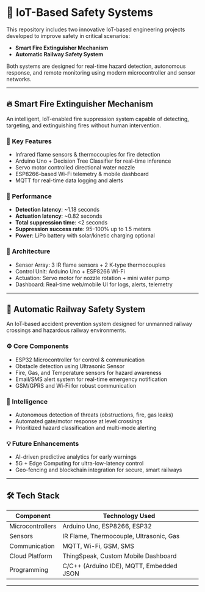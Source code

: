 # 🚨 IoT-Based Safety Systems

This repository includes two innovative IoT-based engineering projects developed to improve safety in critical scenarios:

- **Smart Fire Extinguisher Mechanism**
- **Automatic Railway Safety System**

Both systems are designed for real-time hazard detection, autonomous response, and remote monitoring using modern microcontroller and sensor networks.

---

## 🔥 Smart Fire Extinguisher Mechanism

An intelligent, IoT-enabled fire suppression system capable of detecting, targeting, and extinguishing fires without human intervention.

### 🧠 Key Features

- Infrared flame sensors & thermocouples for fire detection
- Arduino Uno + Decision Tree Classifier for real-time inference
- Servo motor controlled directional water nozzle
- ESP8266-based Wi-Fi telemetry & mobile dashboard
- MQTT for real-time data logging and alerts

### 🧪 Performance

- **Detection latency**: ~1.18 seconds  
- **Actuation latency**: ~0.82 seconds  
- **Total suppression time**: <2 seconds  
- **Suppression success rate**: 95–100% up to 1.5 meters  
- **Power**: LiPo battery with solar/kinetic charging optional

### 📡 Architecture

- Sensor Array: 3 IR flame sensors + 2 K-type thermocouples
- Control Unit: Arduino Uno + ESP8266 Wi-Fi
- Actuation: Servo motor for nozzle rotation + mini water pump
- Dashboard: Real-time web/mobile UI for logs, alerts, telemetry

---

## 🚄 Automatic Railway Safety System

An IoT-based accident prevention system designed for unmanned railway crossings and hazardous railway environments.

### ⚙️ Core Components

- ESP32 Microcontroller for control & communication
- Obstacle detection using Ultrasonic Sensor
- Fire, Gas, and Temperature sensors for hazard awareness
- Email/SMS alert system for real-time emergency notification
- GSM/GPRS and Wi-Fi for robust communication

### 🧠 Intelligence

- Autonomous detection of threats (obstructions, fire, gas leaks)
- Automated gate/motor response at level crossings
- Prioritized hazard classification and multi-mode alerting

### 💡 Future Enhancements

- AI-driven predictive analytics for early warnings
- 5G + Edge Computing for ultra-low-latency control
- Geo-fencing and blockchain integration for secure, smart railways

---

## 🛠️ Tech Stack

| Component      | Technology Used                           |
|----------------|-------------------------------------------|
| Microcontrollers | Arduino Uno, ESP8266, ESP32              |
| Sensors        | IR Flame, Thermocouple, Ultrasonic, Gas   |
| Communication  | MQTT, Wi-Fi, GSM, SMS                     |
| Cloud Platform | ThingSpeak, Custom Mobile Dashboard       |
| Programming    | C/C++ (Arduino IDE), MQTT, Embedded JSON  |

---
